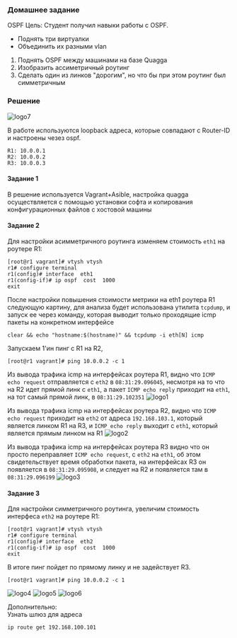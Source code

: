
### Домашнее задание
OSPF
Цель: Студент получил навыки работы с OSPF.  
  - Поднять три виртуалки  
  - Объединить их разными vlan  
1. Поднять OSPF между машинами на базе Quagga  
2. Изобразить ассиметричный роутинг  
3. Сделать один из линков "дорогим", но что бы при этом роутинг был симметричным  
  
### Решение
![logo7]

В работе используются loopback адреса, которые совпадают с Router-ID и настроены чезез ospf.
```
R1: 10.0.0.1
R2: 10.0.0.2
R3: 10.0.0.3
```
#### Задание 1
В решение используется Vagrant+Asible, настройка quagga осуществляется с помощью установки софта и копирования конфигурационных файлов с хостовой машины
#### Задание 2
Для настройки асимметричного роутинга изменяем стоимость `eth1` на роутере R1:
```
[root@r1 vagrant]# vtysh vtysh
r1# configure terminal
r1(config)# interface  eth1
r1(config-if)# ip ospf  cost  1000
exit
```
После настройки повышения стоимости метрики на eth1 роутера R1 следующую картину, для анализа будет 
использована утилита `tcpdump`, и запуск ее через команду, которая выводит только проходящие icmp пакеты на конкретном интерфейсе
```
clear && echo "hostname:$(hostname)" && tcpdump -i eth[N] icmp
```
Запускаем 1'ин пинг с R1 на R2, 
```
[root@r1 vagrant]# ping 10.0.0.2 -c 1
```

Из вывода трафика icmp на интерфейсах роутера R1, видно что `ICMP echo request` отправляется с `eth2` в `08:31:29.096045`, несмотря на то что на R2 идет прямой линк с `eth1`, а пакет `ICMP echo reply` приходит на `eth1`, на тот самый прямой линк, в `08:31:29.102351` ![logo1]

Из вывода трафика icmp на интерфейсах роутера R2, видно что `ICMP echo request` приходит на `eth2` от адреса `192.168.103.1`, который является линком R1 на R3, и `ICMP echo reply` выходит с `eth1`, который является прямым линком на R1 ![logo2]

Из вывода трафика icmp на интерфейсах роутера R3 видно что он просто переправляет `ICMP echo request`, с `eth2` на  `eth1`, об этом свидетельствует время обработки пакета, на интерфейсах R3 он появляется в `08:31:29.095908`, и следует на R2 и появляется там в `08:31:29.096199` ![logo3]

#### Задание 3
Для настройки симметричного роутинга, увеличим стоимость интерфеса `eth2` на роутере R1:
```
[root@r1 vagrant]# vtysh vtysh
r1# configure terminal
r1(config)# interface  eth2
r1(config-if)# ip ospf  cost  1000
exit
```
В итоге пинг пойдет по прямому линку и не задействует R3.
```
[root@r1 vagrant]# ping 10.0.0.2 -c 1
```
![logo4] ![logo5] ![logo6]

[logo1]: https://github.com/dbudakov/22.route/blob/master/image/asymmetry_route/R1_asymmetry_route.png
[logo2]: https://github.com/dbudakov/22.route/blob/master/image/asymmetry_route/R2_asymmetry_route.png
[logo3]: https://github.com/dbudakov/22.route/blob/master/image/asymmetry_route/R3_asymmetry_route.png
[logo4]: https://github.com/dbudakov/22.route/blob/master/image/asymmetry_route/R1_symmetry_route.png
[logo5]: https://github.com/dbudakov/22.route/blob/master/image/asymmetry_route/R1_symmetry_route.png
[logo6]: https://github.com/dbudakov/22.route/blob/master/image/asymmetry_route/R1_symmetry_route.png
[logo7]: https://github.com/dbudakov/22.route/blob/master/image/scheme/route.jpg

Дополнительно:  
Узнать шлюз для адреса  
```
ip route get 192.168.100.101 
```
